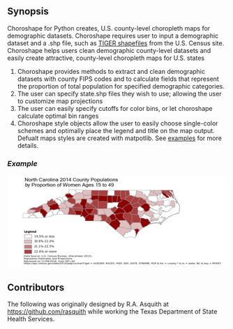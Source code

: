 ## Synopsis

Choroshape for Python creates, U.S. county-level choropleth maps for demographic datasets. Choroshape requires user to input a demographic dataset and a .shp file, such as [TIGER shapefiles](https://www.census.gov/geo/maps-data/data/tiger-line.html) from the U.S. Census site. Choroshape helps users clean demographic county-level datasets and easily create attractive, county-level choropleth maps for U.S. states

 
1. Choroshape provides methods to extract and clean demographic datasets with county FIPS codes and to calculate fields that represent the proportion of total population for specified demographic categories. 
2. The user can specify state.shp files they wish to use; allowing the user to customize map projections
3. The user can easily specify cutoffs for color bins, or let choroshape calculate optimal bin ranges
4. Choroshape style objects allow the user to easily choose single-color schemes and optimally place the legend and title on the map output. Defualt maps styles are created with matpotlib.
 See [examples](https://github.com/rasquith/choroshape/blob/master/examples/) for more details.
 
 ### *Example*
 ![Example Choroshape Map](READMEexample.png?raw=true "Example Choroshape Map")

## Contributors

The following was originally designed by R.A. Asquith at https://github.com/rasquith while working the Texas Department of State Health Services.
